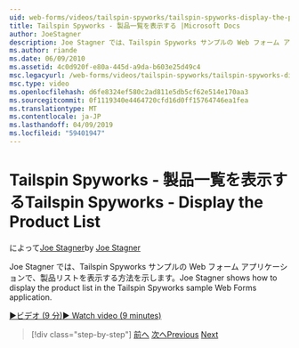 ```yaml
---
uid: web-forms/videos/tailspin-spyworks/tailspin-spyworks-display-the-product-list
title: Tailspin Spyworks - 製品一覧を表示する |Microsoft Docs
author: JoeStagner
description: Joe Stagner では、Tailspin Spyworks サンプルの Web フォーム アプリケーションで、製品リストを表示する方法を示します。
ms.author: riande
ms.date: 06/09/2010
ms.assetid: 4c0d920f-e80a-445d-a9da-b603e25d49c4
msc.legacyurl: /web-forms/videos/tailspin-spyworks/tailspin-spyworks-display-the-product-list
msc.type: video
ms.openlocfilehash: d6fe8324ef580c2ad811e5db5cf62e514e170aa3
ms.sourcegitcommit: 0f1119340e4464720cfd16d0ff15764746ea1fea
ms.translationtype: MT
ms.contentlocale: ja-JP
ms.lasthandoff: 04/09/2019
ms.locfileid: "59401947"
---
```

# <a name="tailspin-spyworks---display-the-product-list"></a><span data-ttu-id="faa59-103">Tailspin Spyworks - 製品一覧を表示する</span><span class="sxs-lookup"><span data-stu-id="faa59-103">Tailspin Spyworks - Display the Product List</span></span>

<span data-ttu-id="faa59-104">によって[Joe Stagner](https://github.com/JoeStagner)</span><span class="sxs-lookup"><span data-stu-id="faa59-104">by [Joe Stagner](https://github.com/JoeStagner)</span></span>

<span data-ttu-id="faa59-105">Joe Stagner では、Tailspin Spyworks サンプルの Web フォーム アプリケーションで、製品リストを表示する方法を示します。</span><span class="sxs-lookup"><span data-stu-id="faa59-105">Joe Stagner shows how to display the product list in the Tailspin Spyworks sample Web Forms application.</span></span>

[<span data-ttu-id="faa59-106">&#9654;ビデオ (9 分)</span><span class="sxs-lookup"><span data-stu-id="faa59-106">&#9654; Watch video (9 minutes)</span></span>](https://channel9.msdn.com/Blogs/ASP-NET-Site-Videos/tailspin-spyworks-display-the-product-list)

> [!div class="step-by-step"]
> <span data-ttu-id="faa59-107">[前へ](tailspin-spyworks-category-menu.md)
> [次へ](tailspin-spyworks-display-per-product-details.md)</span><span class="sxs-lookup"><span data-stu-id="faa59-107">[Previous](tailspin-spyworks-category-menu.md)
[Next](tailspin-spyworks-display-per-product-details.md)</span></span>

